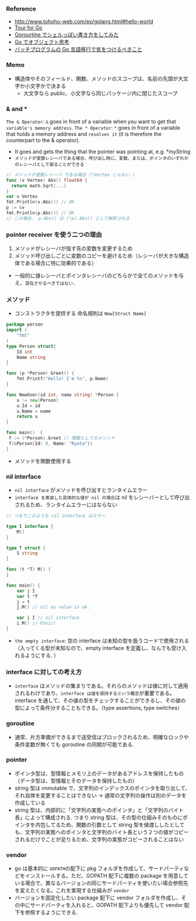 ### Reference

- http://www.tohoho-web.com/ex/golang.html#hello-world
- [Tour for Go](https://tour.golang.org/moretypes/15)
- [Gorourtine でシェルっぽい書き方をしてみた](https://qiita.com/fufu44/items/e768a5ac0187b4986783)
- [Go でオブジェクト思考](https://qiita.com/kitoko552/items/a6698c68379a8cd8b999#embed%E5%9F%8B%E3%82%81%E8%BE%BC%E3%81%BF)
- [バッチプログラムの Go 言語移行で気をつけるべきこと](https://www.xdata.jp/blogs/bigdata/go_lang.html)

### Memo

- 構造体やそのフィールド、関数、メソッドのスコープは、名前の先頭が大文字か小文字かで決まる
  - 大文字なら public、小文字なら同じパッケージ内に閉じたスコープ

### & and *
`The & Operator`: `&` goes in front of a variable when you want to get that `variable's memory address`.
`The * Operator`: `*` goes in front of a variable that holds a memory address and `resolves it` (it is therefore the counterpart to the & operator).
  - It goes and gets the thing that the pointer was pointing at, e.g. *myString
- `メソッドが変数レシーバである場合、呼び出し時に、変数、または、ポインタのいずれかのレシーバとして取ることができる`
```go
// メソッドが変数レシーバ である場合 (*Vertex じゃない.)
func (v Vertex) Abs() float64 {
  return math.Sqrt(...)
}
var v Vertex
fmt.Println(v.Abs()) // OK
p := &v
fmt.Println(p.Abs()) // OK
// この場合、 p.Abs() は (*p).Abs() として解釈される
```

### pointer receiver を使う二つの理由
1. メソッドがレシーバが指す先の変数を変更するため
2. メソッド呼び出しごとに変数のコピーを避けるため（レシーバが大きな構造体である場合に特に効果的である）
- 一般的に値レシーバとポインタレシーバのどちらかで全てのメソッドを与え、`混在させるべきではない.`

### メソッド
- コンストラクタを提供する 命名規則は `New[Struct Name]`
```go
package person
import (
	"fmt"
)
type Person struct{
	Id int
	Name string
}

func (p *Person) Greet() {
	fmt.Printf("Hello! I'm %s", p.Name)
}

func NewUser(id int, name string) *Person {
	u := new(Person)
	u.Id = id
	u.Name = name
	return u
}

func main()  {
 f := (*Person).Greet // 関数としてのメソッド
 f(&Person{Id: 0, Name: "Ryota"})
}
```
- メソッドを関数使用する

### nil interface
- `nil interface` がメソッドを呼び出すとランタイムエラー
- `interface を実装した具体的な値が nil の場合`は nil をレシーバーとして呼び出されるため、ランタイムエラーにはならない
```go
// つまりこのような nil interface はエラー

type I interface {
	M()
}

type T struct {
	S string
}

func (t *T) M() {
}

func main() {
	var j I
	var t *T
	j = t
	j.M() // nil as value is ok.

	var i I // nil interface
	i.M() // Panic!
}

```
- `the empty interface`: 空の interface は未知の型を扱うコードで使用される（入ってくる型が未知なので、empty interface を定義し、なんでも受け入れるようにする.
）

### interface に対しての考え方
- `interface` はメソッドの集まりである。それらのメソッドは値に対して適用されるわけであり、`interface は値を保持するという概念`が重要である。interface を通して、その値の型をチェックすることができるし、その値の型によって条件分することもできる。（type assertions, type switches）

### goroutine
- 通常、片方準備ができるまで送受信はブロックされるため、明確なロックや条件変数が無くても goroutine の同期が可能である.

### pointer 
- ポインタ型は、型情報とメモリ上のデータがあるアドレスを保持したもの（データ型は、型情報とそのデータを保持したもの）
- string 型は immutable で、文字列のインデックスのポインタを取り出して、それ自体を変更することはできない → 通常の文字列の操作は別のデータを作成している
- string 型は、内部的に「文字列の実態へのポインタ」と「文字列のバイト長」によって構成される. つまり string 型は、その型の仕組みそのものにポインタを内包してるため、関数の引数として string 型を値渡ししたとしても、文字列の実態へのポインタと文字列のバイト長という２つの値がコピーされるだけでことが足りるため、文字列の実態がコピーされることはない

### vendor
- go は基本的に `GOPATH`の配下に pkg フォルダを作成して、サードパーティなどをインストールする。ただ、GOPATH 配下に複数の package を用意している場合で、異なるバージョンの同じサードパーティを使いたい場合参照先を変えたくなる。これを実現する仕組みが `vendor`
- バージョンを固定化したい package 配下に vendor フォルダを作成し、その中にサードパーティを入れると、GOPATH 配下よりも優先して vendor 配下を参照するようにできる.
